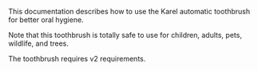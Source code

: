 This documentation describes how to use the Karel automatic toothbrush for better oral hygiene.

Note that this toothbrush is totally safe to use for children, adults, pets, wildlife, and trees.

The toothbrush requires v2 requirements.